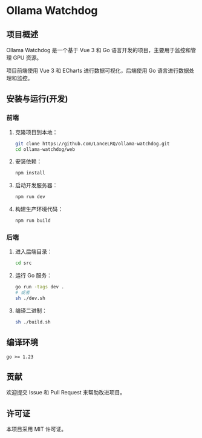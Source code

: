 # Ollama Watchdog

## 项目概述

Ollama Watchdog 是一个基于 Vue 3 和 Go 语言开发的项目，主要用于监控和管理 GPU 资源。

项目前端使用 Vue 3 和 ECharts 进行数据可视化，后端使用 Go 语言进行数据处理和监控。

## 安装与运行(开发)

### 前端

1. 克隆项目到本地：
   ```bash
   git clone https://github.com/LanceLRQ/ollama-watchdog.git
   cd ollama-watchdog/web
   ```

2. 安装依赖：
   ```bash
   npm install
   ```

3. 启动开发服务器：
   ```bash
   npm run dev
   ```

4. 构建生产环境代码：
   ```bash
   npm run build
   ```

### 后端

1. 进入后端目录：
   ```bash
   cd src
   ```

2. 运行 Go 服务：
   ```bash
   go run -tags dev .
   # 或者
   sh ./dev.sh
   ```

3. 编译二进制：
   ```bash
   sh ./build.sh
   ```

## 编译环境

`go >= 1.23`


## 贡献

欢迎提交 Issue 和 Pull Request 来帮助改进项目。

## 许可证

本项目采用 MIT 许可证。
